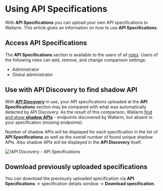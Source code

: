 # Using API Specifications

With **API Specifications** you can upload your own API specifications to Wallarm. This article gives an information on how to use **API Specifications**.

## Access API Specifications

The **API Specifications** section is available to the users of all [roles](../user-guides/settings/users.md#user-roles). Users of the following roles can add, remove, and change comparison settings:

* Administrator
* Global administrator

## Use with API Discovery to find shadow API

With [**API Discovery**](../about-wallarm/api-discovery.md) in use, your API specifications uploaded at the **API Specifications** section may be compared with what was automatically detected by API Discovery. As the result of this comparison, Wallarm [find and show **shadow APIs**](../user-guides/api-discovery.md#finding-shadow-api) - endpoints discovered by Wallarm, but absent in your specification (missing endpoints).

Number of shadow APIs will be displayed for each specification in the list of **API Specifications** as well as the overall number of found unique shadow APIs. Also shadow APIs will be displayed in the **API Discovery** itself.

![!API Discovery - API Specifications](../images/about-wallarm-waf/api-discovery/api-discovery-specifications.png)

## Download previously uploaded specifications

You can download the previously uploaded specification via **API Specifications** → specification details window → **Download specification**.
